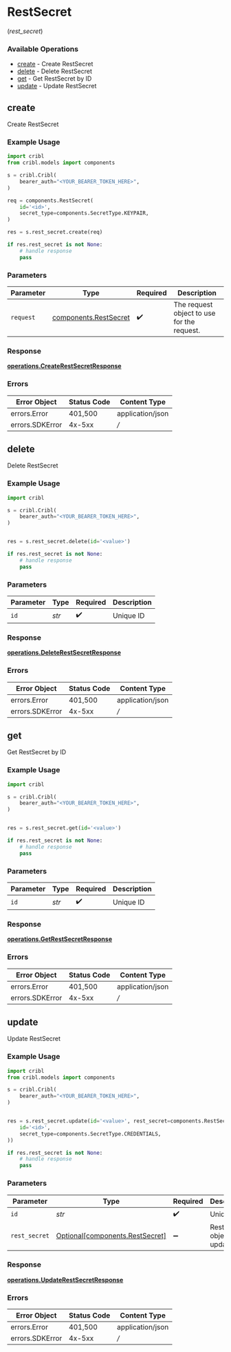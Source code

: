 # RestSecret
(*rest_secret*)

### Available Operations

* [create](#create) - Create RestSecret
* [delete](#delete) - Delete RestSecret
* [get](#get) - Get RestSecret by ID
* [update](#update) - Update RestSecret

## create

Create RestSecret

### Example Usage

```python
import cribl
from cribl.models import components

s = cribl.Cribl(
    bearer_auth="<YOUR_BEARER_TOKEN_HERE>",
)

req = components.RestSecret(
    id='<id>',
    secret_type=components.SecretType.KEYPAIR,
)

res = s.rest_secret.create(req)

if res.rest_secret is not None:
    # handle response
    pass

```

### Parameters

| Parameter                                                      | Type                                                           | Required                                                       | Description                                                    |
| -------------------------------------------------------------- | -------------------------------------------------------------- | -------------------------------------------------------------- | -------------------------------------------------------------- |
| `request`                                                      | [components.RestSecret](../../models/components/restsecret.md) | :heavy_check_mark:                                             | The request object to use for the request.                     |


### Response

**[operations.CreateRestSecretResponse](../../models/operations/createrestsecretresponse.md)**
### Errors

| Error Object     | Status Code      | Content Type     |
| ---------------- | ---------------- | ---------------- |
| errors.Error     | 401,500          | application/json |
| errors.SDKError  | 4x-5xx           | */*              |

## delete

Delete RestSecret

### Example Usage

```python
import cribl

s = cribl.Cribl(
    bearer_auth="<YOUR_BEARER_TOKEN_HERE>",
)


res = s.rest_secret.delete(id='<value>')

if res.rest_secret is not None:
    # handle response
    pass

```

### Parameters

| Parameter          | Type               | Required           | Description        |
| ------------------ | ------------------ | ------------------ | ------------------ |
| `id`               | *str*              | :heavy_check_mark: | Unique ID          |


### Response

**[operations.DeleteRestSecretResponse](../../models/operations/deleterestsecretresponse.md)**
### Errors

| Error Object     | Status Code      | Content Type     |
| ---------------- | ---------------- | ---------------- |
| errors.Error     | 401,500          | application/json |
| errors.SDKError  | 4x-5xx           | */*              |

## get

Get RestSecret by ID

### Example Usage

```python
import cribl

s = cribl.Cribl(
    bearer_auth="<YOUR_BEARER_TOKEN_HERE>",
)


res = s.rest_secret.get(id='<value>')

if res.rest_secret is not None:
    # handle response
    pass

```

### Parameters

| Parameter          | Type               | Required           | Description        |
| ------------------ | ------------------ | ------------------ | ------------------ |
| `id`               | *str*              | :heavy_check_mark: | Unique ID          |


### Response

**[operations.GetRestSecretResponse](../../models/operations/getrestsecretresponse.md)**
### Errors

| Error Object     | Status Code      | Content Type     |
| ---------------- | ---------------- | ---------------- |
| errors.Error     | 401,500          | application/json |
| errors.SDKError  | 4x-5xx           | */*              |

## update

Update RestSecret

### Example Usage

```python
import cribl
from cribl.models import components

s = cribl.Cribl(
    bearer_auth="<YOUR_BEARER_TOKEN_HERE>",
)


res = s.rest_secret.update(id='<value>', rest_secret=components.RestSecret(
    id='<id>',
    secret_type=components.SecretType.CREDENTIALS,
))

if res.rest_secret is not None:
    # handle response
    pass

```

### Parameters

| Parameter                                                                | Type                                                                     | Required                                                                 | Description                                                              |
| ------------------------------------------------------------------------ | ------------------------------------------------------------------------ | ------------------------------------------------------------------------ | ------------------------------------------------------------------------ |
| `id`                                                                     | *str*                                                                    | :heavy_check_mark:                                                       | Unique ID                                                                |
| `rest_secret`                                                            | [Optional[components.RestSecret]](../../models/components/restsecret.md) | :heavy_minus_sign:                                                       | RestSecret object to be updated                                          |


### Response

**[operations.UpdateRestSecretResponse](../../models/operations/updaterestsecretresponse.md)**
### Errors

| Error Object     | Status Code      | Content Type     |
| ---------------- | ---------------- | ---------------- |
| errors.Error     | 401,500          | application/json |
| errors.SDKError  | 4x-5xx           | */*              |
